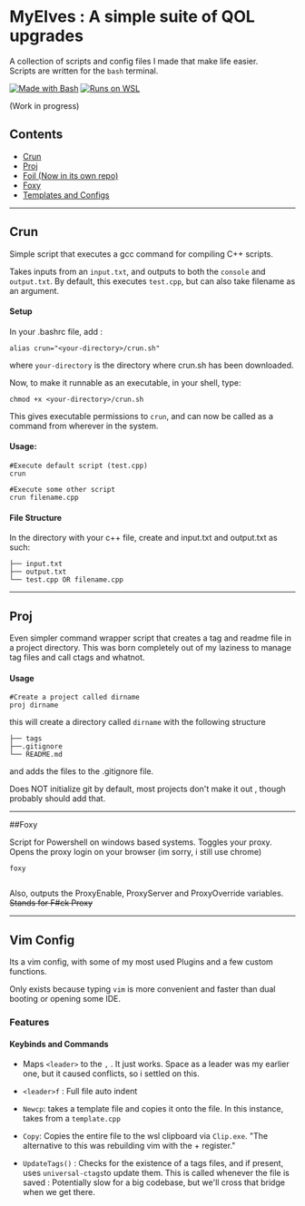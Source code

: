 # MyElves : A simple suite of QOL upgrades
A collection of scripts and config files I made that make life easier.   
Scripts are written for the `bash`  terminal.

[![Made with Bash](https://img.shields.io/badge/Made%20with-Bash-blue.svg)]()
[![Runs on WSL](https://img.shields.io/badge/Platform-WSL-lightgrey.svg)]()

(Work in progress)
## Contents 
- [Crun](#Crun)
- [Proj](#Proj)
- [Foil (Now in its own repo)](https://github.com/Washiki/foil)
- [Foxy](#Foxy)  
- [Templates and Configs](###-template)  
---
## Crun
Simple script that executes a gcc command for compiling C++ scripts. 

Takes inputs from an `input.txt`, and outputs to both the `console` and `output.txt`.
By default, this executes `test.cpp`, but can also take filename as an argument. 

#### Setup
In your .bashrc file, add : 
```console
alias crun="<your-directory>/crun.sh"
```
where `your-directory` is the directory where crun.sh has been downloaded.

Now, to make it runnable as an executable, in your shell, type:
```console
chmod +x <your-directory>/crun.sh
```
This gives executable permissions to 	`crun`, and can now be called as a command from wherever in the system.


#### Usage:
```console
#Execute default script (test.cpp)
crun 

#Execute some other script 
crun filename.cpp
```
#### File Structure
In the directory with your c++ file, create and input.txt and output.txt as such:
```console
├── input.txt
├── output.txt
└── test.cpp OR filename.cpp
```

---
## Proj
Even simpler command wrapper script that creates a tag and readme file in a project directory. 
This was born completely out of my laziness to manage tag files and call ctags and whatnot. 

#### Usage
```console
#Create a project called dirname
proj dirname
```

this will create a directory called `dirname` with the following structure
```console
├── tags
├──.gitignore
└── README.md
```
and adds the files to the .gitignore file. 

Does NOT initialize git by default, most projects don't make it out , though probably should add that. 

---
##Foxy

Script for Powershell on windows based systems. Toggles your proxy.
Opens the proxy login on your browser (im sorry, i still use chrome)
```console
foxy
	
```
Also, outputs the ProxyEnable, ProxyServer and ProxyOverride variables. 
~~Stands for F#ck Proxy~~

---
## Vim Config 
Its a vim config, with some of my most used Plugins  and a few custom functions. 

Only exists because typing `vim` is more convenient and faster than dual booting or opening some IDE.

### Features 

#### Keybinds and Commands
- Maps `<leader>` to the `,` .
	 It just works. Space as a leader was my earlier one, but it caused conflicts, so i settled on this.

- `<leader>f` : Full file auto indent 

- `Newcp`: takes a template file and copies it onto the file. In this instance, takes from a `template.cpp`

- `Copy`: Copies the entire file to the wsl clipboard via `Clip.exe`. 
	"The alternative to this was rebuilding vim with the + register."

- `UpdateTags()` : Checks for the existence of a tags files, and if present, uses `universal-ctags`to update them. This is called whenever the file is saved : Potentially slow for a big codebase, but we'll cross that bridge when we get there. 


